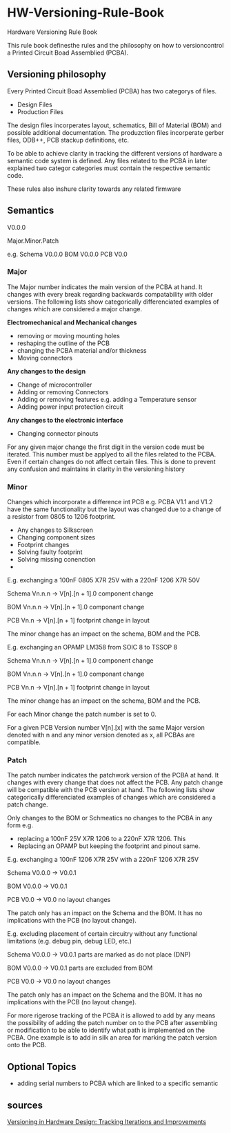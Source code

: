 # HW-Versioning-Rule-Book
Hardware Versioning Rule Book

This rule book definesthe rules and the philosophy on how to versioncontrol a Printed Circuit Boad Assemblied (PCBA).

## Versioning philosophy

Every Printed Circuit Boad Assemblied (PCBA) has two categorys of files.
-  Design Files
-  Production Files

The design files incorperates layout, schematics, Bill of Material (BOM) and possible additional documentation.
The produzction files incorperate gerber files, ODB++, PCB stackup definitions, etc.

To be able to achieve clarity in tracking the different versions of hardware a semantic code system is defined.
Any files related to the PCBA in later explained two categor categories must contain the respective semantic code.

These rules also inshure clarity towards any related firmware 


## Semantics

V0.0.0

Major.Minor.Patch

e.g.
Schema 	V0.0.0
BOM 		V0.0.0
PCB		V0.0

### Major

The Major number indicates the main version of the PCBA at hand. It changes with every break regarding backwards compatability with older versions.
The following lists show categorically differenciated examples of changes which are considered a major change.

**Electromechanical and Mechanical changes**
-	removing or moving mounting holes
-	reshaping the outline of the PCB
-	changing the PCBA material and/or thickness
-	Moving connectors

**Any changes to the design**
-	Change of microcontroller
-	Adding or removing Connectors
-	Adding or removing features e.g. adding a Temperature sensor
-	Adding power input protection circuit

**Any changes to the electronic interface**
-	Changing connector pinouts

For any given major change the first digit in the version code must be iterated. This number must be applyed to all the files related to the PCBA. Even if certain changes do not affect certain files. This is done to prevent any confusion and maintains in clarity in the versioning history

### Minor

Changes which incorporate a difference int PCB 
e.g. PCBA V1.1 and V1.2 have the same functionality but the layout was changed due to a change of a resistor from 0805 to 1206 footprint. 
-	Any changes to Silkscreen
-	Changing component sizes
-	Footprint changes
-	Solving faulty footprint
-	Solving missing conenction
-	

E.g. exchanging a 100nF 0805 X7R 25V with a 220nF 1206 X7R 50V 

Schema	Vn.n.n		->	V[n].[n + 1].0 component change

BOM		Vn.n.n		->	V[n].[n + 1].0 componant change

PCB		Vn.n  		->	V[n].[n + 1] footprint change in layout

The minor change has an impact on the schema, BOM and the PCB.

E.g. exchanging an OPAMP LM358 from SOIC 8 to TSSOP 8

Schema	Vn.n.n		->	V[n].[n + 1].0 component change

BOM		Vn.n.n		->	V[n].[n + 1].0 componant change

PCB		Vn.n  		->	V[n].[n + 1] footprint change in layout

The minor change has an impact on the schema, BOM and the PCB.

For each Minor change the patch number is set to 0.

For a given PCB Version number V[n].[x] with the same Major version denoted with n and any minor version denoted as x, all PCBAs are compatible.

### Patch

The patch number indicates the patchwork version of the PCBA at hand. It changes with every change that does not affect the PCB. Any patch change will be compatible with the PCB version at hand.
The following lists show categorically differenciated examples of changes which are considered a patch change.

Only changes to the BOM or Schmeatics no changes to the PCBA in any form
e.g.
-	replacing a 100nF 25V X7R 1206 to a 220nF X7R 1206. This 
-	Replacing an OPAMP but keeping the footprint and pinout same. 


E.g. exchanging a 100nF 1206 X7R 25V with a 220nF 1206 X7R 25V

Schema	V0.0.0		->	V0.0.1

BOM		V0.0.0		->	V0.0.1

PCB		V0.0  		->	V0.0 no layout changes

The patch only has an impact on the Schema and the BOM. It has no implications with the PCB (no layout change).

E.g. excluding placement of certain circuitry without any functional limitations (e.g. debug pin, debug LED, etc.)

Schema	V0.0.0		->	V0.0.1 parts are marked as do not place (DNP) 

BOM		V0.0.0		->	V0.0.1  parts are excluded from BOM

PCB		V0.0  		->	V0.0 no layout changes

The patch only has an impact on the Schema and the BOM. It has no implications with the PCB (no layout change).


For more rigerose tracking of the PCBA it is allowed to add by any means the possibility of adding the patch number on to the PCB after assembling or modification to be able to identify what path is implemented on the PCBA. One example is to add in silk an area for marking the patch version onto the PCB.

## Optional Topics

- adding serial numbers to PCBA which are linked to a specific semantic

## sources
[Versioning in Hardware Design: Tracking Iterations and Improvements](https://fastercapital.com/content/Versioning-in-Hardware-Design--Tracking-Iterations-and-Improvements.html)
